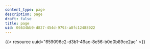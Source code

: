 ```yaml
---
content_type: page
description: page
draft: false
title: page
uid: 06634bb9-d827-454d-9793-a8fc12488922
---
```

{{< resource uuid="659096c2-d3b1-49ac-8e56-b0d0b89ce2ac" >}}